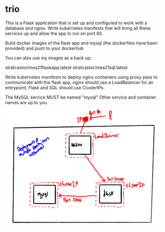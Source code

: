 # trio

This is a Flask application that is set up and configured to work with a database and nginx. Write kubernetes manifests that will bring all these services up and allow the app to run on port 80.

Build docker images of the flask app and mysql (the dockerfiles have been provided) and push to your dockerhub

You can also use my images as a back up:

stratcastor/mea21flaskapp:latest
stratcastor/mea21sql:latest

Write kubernetes manifests to deploy nginx containers using proxy pass to communicate with the flask app, nginx should use a LoadBalancer for an entrypoint, Flask and SQL should use ClusterIPs. 

The MySQL service MUST be named "mysql"
Other service and container names are up to you



![Diagram](./images/diagram.png)